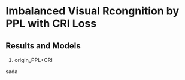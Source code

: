 # Imbalanced Visual Rcongnition by PPL with CRI Loss


## Results and Models
1) origin_PPL+CRI

sada
